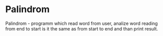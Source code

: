 Palindrom
=========

Palindrom - programm which read word from user, analize word reading from end to start is it the same as from start to end and than print result.
